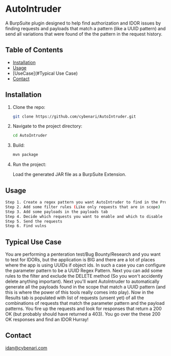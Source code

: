 # AutoIntruder

A BurpSuite plugin designed to help find authorization and IDOR issues by finding requests and payloads that match a pattern (like a UUID pattern) and send all variations that were found
of the the pattern in the request history.



## Table of Contents

- [Installation](#installation)
- [Usage](#usage)
- [UseCase](#Typical Use Case)
- [Contact](#contact)

## Installation

1. Clone the repo:
    ```sh
    git clone https://github.com/cybenari/AutoIntruder.git
    ```
2. Navigate to the project directory:
    ```sh
    cd AutoIntruder
    ```
3. Build:
    ```sh
    mvn package
    ```
4. Run the project:
    
    Load the generated JAR file as a BurpSuite Extension.
    

## Usage
```sh
Step 1. Create a regex pattern you want AutoIntruder to find in the Proxy history
Step 2. Add some filter rules (Like only requests that are in scope)
Step 3. Add some payloads in the payloads tab
Step 4. Decide which requests you want to enable and which to disable
Step 5. Send the requests
Step 6. Find vulns
```


## Typical Use Case
You are performing a penteration test/Bug Bounty/Research and you want to test for IDORs, but the application is BIG and there are a lot of places where the app is using UUIDs if object ids.
In such a case you can configure the parameter pattern to be a UUID Regex Pattern. Next you can add some rules to the filter and exclude the DELETE method (So you won't accidently delete anything important). 
Next you'll want AutoIntruder to automatically generate all the payloads found in the scope that match a UUID pattern (and this is where the power of this tools really comes into play).
Now in the Results tab is populated with list of requests (unsent yet) of all the combinations of requests that match the parameter pattern and the payload patterns. 
You fire up the requests and look for responses that return a 200 OK (but probably should have returned a 403). 
You go over the these 200 OK responses and find an IDOR Hurray!

## Contact
idan@cybenari.com